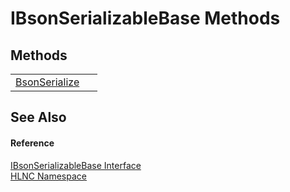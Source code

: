 # IBsonSerializableBase Methods




## Methods
<table>
<tr>
<td><a href="M_HLNC_IBsonSerializableBase_BsonSerialize">BsonSerialize</a></td>
<td> </td></tr>
</table>

## See Also


#### Reference
<a href="T_HLNC_IBsonSerializableBase">IBsonSerializableBase Interface</a>  
<a href="N_HLNC">HLNC Namespace</a>  

